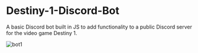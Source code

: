 # Destiny-1-Discord-Bot
A basic Discord bot built in JS to add functionality to a public Discord server for the video game Destiny 1.

![bot1](https://user-images.githubusercontent.com/34043602/197366997-97687604-bf7d-4147-9ea2-3ed124fc7918.PNG)
